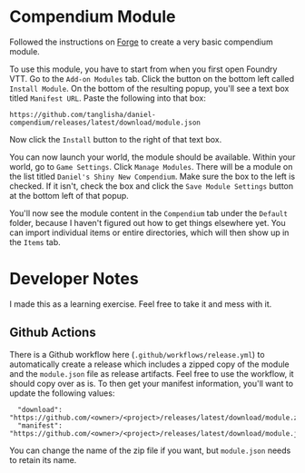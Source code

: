 # Compendium Module

Followed the instructions on [Forge](https://forums.forge-vtt.com/t/how-to-create-and-distribute-a-compendium-module/13260#heading--content) to create a very basic compendium module.

To use this module, you have to start from when you first open Foundry VTT. Go to the `Add-on Modules` tab. Click the button on the bottom left called `Install Module`. On the bottom of the resulting popup, you'll see a text box titled `Manifest URL`. Paste the following into that box:

```
https://github.com/tanglisha/daniel-compendium/releases/latest/download/module.json
```

Now click the `Install` button to the right of that text box.

You can now launch your world, the module should be available. Within your world, go to `Game Settings`. Click `Manage Modules`. There will be a module on the list titled `Daniel's Shiny New Compendium`. Make sure the box to the left is checked. If it isn't, check the box and click the `Save Module Settings` button at the bottom left of that popup.

You'll now see the module content in the `Compendium` tab under the `Default` folder, because I haven't figured out how to get things elsewhere yet. You can import individual items or entire directories, which will then show up in the `Items` tab.

# Developer Notes

I made this as a learning exercise. Feel free to take it and mess with it.

## Github Actions

There is a Github workflow here (`.github/workflows/release.yml`) to automatically create a release which includes a zipped copy of the module and the `module.json` file as release artifacts. Feel free to use the workflow, it should copy over as is. To then get your manifest information, you'll want to update the following values:

```
  "download": "https://github.com/<owner>/<project>/releases/latest/download/module.zip"
  "manifest": "https://github.com/<owner>/<project>/releases/latest/download/module.json"

```

You can change the name of the zip file if you want, but `module.json` needs to retain its name.

